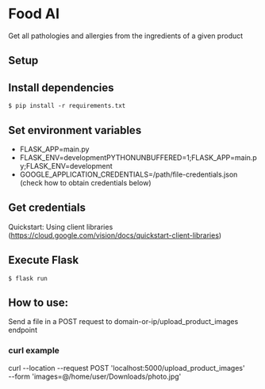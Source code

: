# Food AI

Get all pathologies and allergies from the ingredients of a given product


## Setup

## Install dependencies
`$ pip install -r requirements.txt`

## Set environment variables

- FLASK_APP=main.py
- FLASK_ENV=developmentPYTHONUNBUFFERED=1;FLASK_APP=main.py;FLASK_ENV=development
- GOOGLE_APPLICATION_CREDENTIALS=/path/file-credentials.json (check how to obtain credentials below)

## Get credentials
Quickstart: Using client libraries (https://cloud.google.com/vision/docs/quickstart-client-libraries)

## Execute Flask
`$ flask run`

## How to use:
Send a file in a POST request to domain-or-ip/upload_product_images endpoint

### curl example
curl --location --request POST 'localhost:5000/upload_product_images' \
--form 'images=@/home/user/Downloads/photo.jpg'
